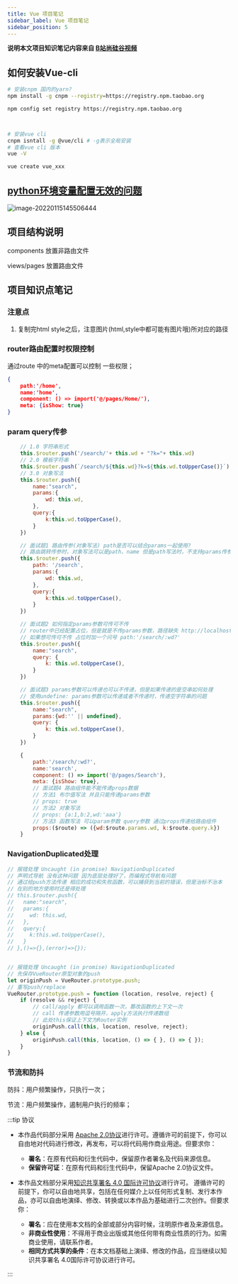 ```yaml
---
title: Vue 项目笔记
sidebar_label: Vue 项目笔记
sidebar_position: 5
---
```


**说明本文项目知识笔记内容来自 [B站尚硅谷视频](https://www.bilibili.com/video/BV1Vf4y1T7bw?p=10&spm_id_from=pageDriver)**

## 如何安装Vue-cli

```bash
# 安装cnpm 国内的yarn?
npm install -g cnpm --registry=https://registry.npm.taobao.org

npm config set registry https://registry.npm.taobao.org



# 安装vue cli  
cnpm isntall -g @vue/cli # -g表示全局安装
# 查看vue cli 版本
vue -V

vue create vue_xxx

```

## [python环境变量配置无效的问题](https://zhuanlan.zhihu.com/p/431747120)

![image-20220115145506444](https://s2.loli.net/2023/07/15/INyuG4bdKnh5jMf.png)

## 项目结构说明

 components 放置非路由文件

views/pages 放置路由文件

## 项目知识点笔记

### 注意点

1. 复制完html style之后，注意图片(html,style中都可能有图片哦)所对应的路径

### router路由配置时权限控制

通过route 中的meta配置可以控制 一些权限；

```json
{
    path:'/home',
    name:'home',
    component: () => import('@/pages/Home/'),
    meta: {isShow: true}
}
```

### param query传参

```js
    // 1.0 字符串形式
    this.$router.push('/search/'+ this.wd + "?k="+ this.wd)
    // 2.0 模板字符串
    this.$router.push(`/search/${this.wd}?k=${this.wd.toUpperCase()}`)
    // 3.0 对象写法
    this.$router.push({
        name:"search",
        params:{
            wd: this.wd,
        },
        query:{
            k:this.wd.toUpperCase(),
        }
    })

    // 面试题1 路由传参(对象写法) path是否可以结合params一起使用?
    // 路由跳转传参时，对象写法可以是path、name 但是path写法时，不支持params传参
    this.$router.push({
        path: '/search',
        params:{
            wd: this.wd,
        },
        query:{
            k:this.wd.toUpperCase(),
        }
    })

    // 面试题2 如何指定params参数可传可不传
    // router中已经配置占位，但是就是不传params参数，路径缺失 http://localhost:8080/#/?k=KJKJ
    // 如果想可传可不传 占位时加一个问号 path:'/search/:wd?'
    this.$router.push({
        name:"search",
        query: {
            k: this.wd.toUpperCase(),
        }
    })

    // 面试题3 params参数可以传递也可以不传递，但是如果传递的是空串如何处理
    // 使用undefine: params参数可以传递或者不传递时，传递空字符串的问题
    this.$router.push({
        name:"search",
        params:{wd:'' || undefined},
        query: {
            k: this.wd.toUpperCase(),
        }
    })

	{
		path:'/search/:wd?',
		name:'search',
		component: () => import('@/pages/Search'),
		meta: {isShow: true},
		// 面试题4 路由组件能不能传递props数据
		// 方法1 布尔值写法 并且只能传递params参数
		// props: true
		// 方法2 对象写法
		// props: {a:1,b:2,wd:'aaa'}
		// 方法3 函数写法 可以param参数 query参数 通过props传递给路由组件
		props:($route) => ({wd:$route.params.wd, k:$route.query.k})  
    }
```

### NavigationDuplicated处理

```js
// 报错处理 Uncaught (in promise) NavigationDuplicated
// 声明式导航 没有这种问题 因为底层处理好了，而编程式导航有问题
// 通过给push方法传递 相应的成功和失败函数，可以捕获到当前的错误，但是治标不治本
// 在别的地方使用时还是得处理
// this.$router.push({
//   name:"search",
//   params:{
//     wd: this.wd,
//   },
//   query:{
//     k:this.wd.toUpperCase(),
//   }
// },()=>{},(error)=>{});


// 报错处理 Uncaught (in promise) NavigationDuplicated
// 先保存VueRouter原型对象的push 
let originPush = VueRouter.prototype.push;
// 重写push/replace 
VueRouter.prototype.push = function (location, resolve, reject) {
    if (resolve && reject) {
        // call/apply 都可以调用函数一次，篡改函数的上下文一次
        // call 传递参数用逗号隔开，apply方法执行传递数组
        // 此处this保证上下文为Router实例
        originPush.call(this, location, resolve, reject);
    } else {
        originPush.call(this, location, () => { }, () => { });
    }
}
```

### 节流和防抖

防抖：用户频繁操作，只执行一次；

节流：用户频繁操作，遏制用户执行的频率；

:::tip 协议

- 本作品代码部分采用 [Apache 2.0协议](https://www.apache.org/licenses/LICENSE-2.0)进行许可。遵循许可的前提下，你可以自由地对代码进行修改，再发布，可以将代码用作商业用途。但要求你：
  - **署名**：在原有代码和衍生代码中，保留原作者署名及代码来源信息。
  - **保留许可证**：在原有代码和衍生代码中，保留Apache 2.0协议文件。

- 本作品文档部分采用[知识共享署名 4.0 国际许可协议](http://creativecommons.org/licenses/by/4.0/)进行许可。 遵循许可的前提下，你可以自由地共享，包括在任何媒介上以任何形式复制、发行本作品，亦可以自由地演绎、修改、转换或以本作品为基础进行二次创作。但要求你：
  - **署名**：应在使用本文档的全部或部分内容时候，注明原作者及来源信息。
  - **非商业性使用**：不得用于商业出版或其他任何带有商业性质的行为。如需商业使用，请联系作者。
  - **相同方式共享的条件**：在本文档基础上演绎、修改的作品，应当继续以知识共享署名 4.0国际许可协议进行许可。

:::
